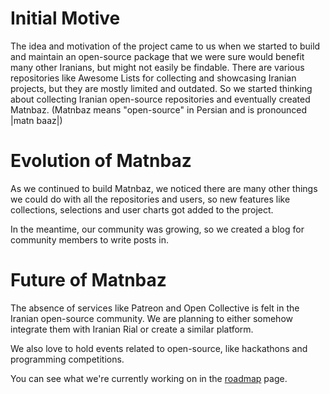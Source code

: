 # Initial Motive

The idea and motivation of the project came to us when we started to build and maintain an open-source package that we were sure would benefit many other Iranians, but might not easily be findable. There are various repositories like Awesome Lists for collecting and showcasing Iranian projects, but they are mostly limited and outdated. So we started thinking about collecting Iranian open-source repositories and eventually created Matnbaz. (Matnbaz means "open-source" in Persian and is pronounced |matn baaz|)

# Evolution of Matnbaz

As we continued to build Matnbaz, we noticed there are many other things we could do with all the repositories and users, so new features like collections, selections and user charts got added to the project.

In the meantime, our community was growing, so we created a blog for community members to write posts in.

# Future of Matnbaz

The absence of services like Patreon and Open Collective is felt in the Iranian open-source community. We are planning to either somehow integrate them with Iranian Rial or create a similar platform.

We also love to hold events related to open-source, like hackathons and programming competitions.

You can see what we're currently working on in the [roadmap](https://github.com/orgs/matnbaz/projects/1/) page.
